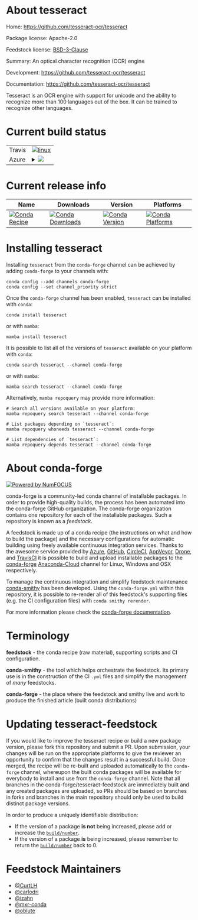 About tesseract
===============

Home: https://github.com/tesseract-ocr/tesseract

Package license: Apache-2.0

Feedstock license: [BSD-3-Clause](https://github.com/conda-forge/tesseract-feedstock/blob/master/LICENSE.txt)

Summary: An optical character recognition (OCR) engine

Development: https://github.com/tesseract-ocr/tesseract

Documentation: https://github.com/tesseract-ocr/tesseract

Tesseract is an OCR engine with support for unicode and the ability
to recognize more than 100 languages out of the box. It can be
trained to recognize other languages.


Current build status
====================


<table><tr>
    <td>Travis</td>
    <td>
      <a href="https://app.travis-ci.com/conda-forge/tesseract-feedstock">
        <img alt="linux" src="https://img.shields.io/travis/com/conda-forge/tesseract-feedstock/master.svg?label=Linux">
      </a>
    </td>
  </tr>
    
  <tr>
    <td>Azure</td>
    <td>
      <details>
        <summary>
          <a href="https://dev.azure.com/conda-forge/feedstock-builds/_build/latest?definitionId=5448&branchName=master">
            <img src="https://dev.azure.com/conda-forge/feedstock-builds/_apis/build/status/tesseract-feedstock?branchName=master">
          </a>
        </summary>
        <table>
          <thead><tr><th>Variant</th><th>Status</th></tr></thead>
          <tbody><tr>
              <td>linux_64</td>
              <td>
                <a href="https://dev.azure.com/conda-forge/feedstock-builds/_build/latest?definitionId=5448&branchName=master">
                  <img src="https://dev.azure.com/conda-forge/feedstock-builds/_apis/build/status/tesseract-feedstock?branchName=master&jobName=linux&configuration=linux_64_" alt="variant">
                </a>
              </td>
            </tr><tr>
              <td>linux_aarch64</td>
              <td>
                <a href="https://dev.azure.com/conda-forge/feedstock-builds/_build/latest?definitionId=5448&branchName=master">
                  <img src="https://dev.azure.com/conda-forge/feedstock-builds/_apis/build/status/tesseract-feedstock?branchName=master&jobName=linux&configuration=linux_aarch64_" alt="variant">
                </a>
              </td>
            </tr><tr>
              <td>linux_ppc64le</td>
              <td>
                <a href="https://dev.azure.com/conda-forge/feedstock-builds/_build/latest?definitionId=5448&branchName=master">
                  <img src="https://dev.azure.com/conda-forge/feedstock-builds/_apis/build/status/tesseract-feedstock?branchName=master&jobName=linux&configuration=linux_ppc64le_" alt="variant">
                </a>
              </td>
            </tr><tr>
              <td>osx_64</td>
              <td>
                <a href="https://dev.azure.com/conda-forge/feedstock-builds/_build/latest?definitionId=5448&branchName=master">
                  <img src="https://dev.azure.com/conda-forge/feedstock-builds/_apis/build/status/tesseract-feedstock?branchName=master&jobName=osx&configuration=osx_64_" alt="variant">
                </a>
              </td>
            </tr><tr>
              <td>osx_arm64</td>
              <td>
                <a href="https://dev.azure.com/conda-forge/feedstock-builds/_build/latest?definitionId=5448&branchName=master">
                  <img src="https://dev.azure.com/conda-forge/feedstock-builds/_apis/build/status/tesseract-feedstock?branchName=master&jobName=osx&configuration=osx_arm64_" alt="variant">
                </a>
              </td>
            </tr><tr>
              <td>win_64</td>
              <td>
                <a href="https://dev.azure.com/conda-forge/feedstock-builds/_build/latest?definitionId=5448&branchName=master">
                  <img src="https://dev.azure.com/conda-forge/feedstock-builds/_apis/build/status/tesseract-feedstock?branchName=master&jobName=win&configuration=win_64_" alt="variant">
                </a>
              </td>
            </tr>
          </tbody>
        </table>
      </details>
    </td>
  </tr>
</table>

Current release info
====================

| Name | Downloads | Version | Platforms |
| --- | --- | --- | --- |
| [![Conda Recipe](https://img.shields.io/badge/recipe-tesseract-green.svg)](https://anaconda.org/conda-forge/tesseract) | [![Conda Downloads](https://img.shields.io/conda/dn/conda-forge/tesseract.svg)](https://anaconda.org/conda-forge/tesseract) | [![Conda Version](https://img.shields.io/conda/vn/conda-forge/tesseract.svg)](https://anaconda.org/conda-forge/tesseract) | [![Conda Platforms](https://img.shields.io/conda/pn/conda-forge/tesseract.svg)](https://anaconda.org/conda-forge/tesseract) |

Installing tesseract
====================

Installing `tesseract` from the `conda-forge` channel can be achieved by adding `conda-forge` to your channels with:

```
conda config --add channels conda-forge
conda config --set channel_priority strict
```

Once the `conda-forge` channel has been enabled, `tesseract` can be installed with `conda`:

```
conda install tesseract
```

or with `mamba`:

```
mamba install tesseract
```

It is possible to list all of the versions of `tesseract` available on your platform with `conda`:

```
conda search tesseract --channel conda-forge
```

or with `mamba`:

```
mamba search tesseract --channel conda-forge
```

Alternatively, `mamba repoquery` may provide more information:

```
# Search all versions available on your platform:
mamba repoquery search tesseract --channel conda-forge

# List packages depending on `tesseract`:
mamba repoquery whoneeds tesseract --channel conda-forge

# List dependencies of `tesseract`:
mamba repoquery depends tesseract --channel conda-forge
```


About conda-forge
=================

[![Powered by
NumFOCUS](https://img.shields.io/badge/powered%20by-NumFOCUS-orange.svg?style=flat&colorA=E1523D&colorB=007D8A)](https://numfocus.org)

conda-forge is a community-led conda channel of installable packages.
In order to provide high-quality builds, the process has been automated into the
conda-forge GitHub organization. The conda-forge organization contains one repository
for each of the installable packages. Such a repository is known as a *feedstock*.

A feedstock is made up of a conda recipe (the instructions on what and how to build
the package) and the necessary configurations for automatic building using freely
available continuous integration services. Thanks to the awesome service provided by
[Azure](https://azure.microsoft.com/en-us/services/devops/), [GitHub](https://github.com/),
[CircleCI](https://circleci.com/), [AppVeyor](https://www.appveyor.com/),
[Drone](https://cloud.drone.io/welcome), and [TravisCI](https://travis-ci.com/)
it is possible to build and upload installable packages to the
[conda-forge](https://anaconda.org/conda-forge) [Anaconda-Cloud](https://anaconda.org/)
channel for Linux, Windows and OSX respectively.

To manage the continuous integration and simplify feedstock maintenance
[conda-smithy](https://github.com/conda-forge/conda-smithy) has been developed.
Using the ``conda-forge.yml`` within this repository, it is possible to re-render all of
this feedstock's supporting files (e.g. the CI configuration files) with ``conda smithy rerender``.

For more information please check the [conda-forge documentation](https://conda-forge.org/docs/).

Terminology
===========

**feedstock** - the conda recipe (raw material), supporting scripts and CI configuration.

**conda-smithy** - the tool which helps orchestrate the feedstock.
                   Its primary use is in the construction of the CI ``.yml`` files
                   and simplify the management of *many* feedstocks.

**conda-forge** - the place where the feedstock and smithy live and work to
                  produce the finished article (built conda distributions)


Updating tesseract-feedstock
============================

If you would like to improve the tesseract recipe or build a new
package version, please fork this repository and submit a PR. Upon submission,
your changes will be run on the appropriate platforms to give the reviewer an
opportunity to confirm that the changes result in a successful build. Once
merged, the recipe will be re-built and uploaded automatically to the
`conda-forge` channel, whereupon the built conda packages will be available for
everybody to install and use from the `conda-forge` channel.
Note that all branches in the conda-forge/tesseract-feedstock are
immediately built and any created packages are uploaded, so PRs should be based
on branches in forks and branches in the main repository should only be used to
build distinct package versions.

In order to produce a uniquely identifiable distribution:
 * If the version of a package **is not** being increased, please add or increase
   the [``build/number``](https://docs.conda.io/projects/conda-build/en/latest/resources/define-metadata.html#build-number-and-string).
 * If the version of a package **is** being increased, please remember to return
   the [``build/number``](https://docs.conda.io/projects/conda-build/en/latest/resources/define-metadata.html#build-number-and-string)
   back to 0.

Feedstock Maintainers
=====================

* [@CurtLH](https://github.com/CurtLH/)
* [@carlodri](https://github.com/carlodri/)
* [@izahn](https://github.com/izahn/)
* [@mxr-conda](https://github.com/mxr-conda/)
* [@oblute](https://github.com/oblute/)

